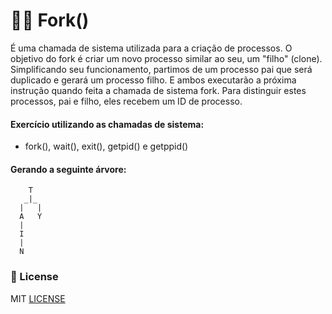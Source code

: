 # 	:family_man_boy: Fork()

É uma chamada de sistema utilizada para a criação de processos. O objetivo do fork é criar um novo processo similar ao seu, um "filho" (clone). Simplificando seu funcionamento, partimos de um processo pai que será duplicado e gerará um processo filho. E ambos executarão a próxima instrução quando feita a chamada de sistema fork. Para distinguir estes processos, pai e filho, eles recebem um ID de processo.

#### Exercício utilizando as chamadas de sistema:
* fork(), wait(), exit(), getpid() e getppid()
 
#### Gerando a seguinte árvore:
        T
       _|_
      |   |
      A   Y
      |
      I
      |
      N

### 	:page_facing_up: License

MIT [LICENSE](https://github.com/keikomori/)

